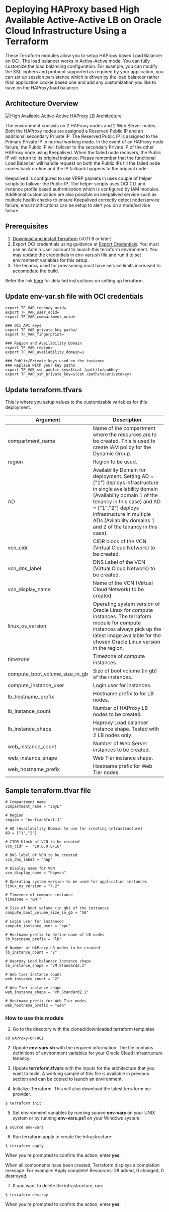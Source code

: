# Deploying HAProxy based High Available Active-Active LB on Oracle Cloud Infrastructure Using a Terraform

These Terraform modules allow you to setup HAProxy based Load Balancer on OCI. The load balancer works in Active-Active mode. You can fully customize the load balancing configuration. For example, you can modify the SSL ciphers and protocol supported as required by your application, you can set up session persistence which is driven by the load balancer rather than application cookie based one and add any customization you like to have on the HAProxy load balancer.

## Architecture Overview
![High Available Active-Active HAProxy LB Architecture](./images/Architecture.png)

The environment consists on 2 HAProxy nodes and 2 Web Server nodes. Both the HAProxy nodes are assigned a Reserved Public IP and an additional secondary Private IP. The Reserved Public IP is assigned to the Primary Private IP in normal working mode. In the event of an HAProxy node failure, the Public IP will failover to the secondary Private IP of the other HAProxy node using Keepalived. When the failed node recovers, the Public IP will return to its original instance. Please remember that the functional Load Balancer will handle request on both the Public IPs till the failed node comes back on-line and the IP failback happens to the original node.

Keepalived is configured to use VRRP packets in uses couple of helper scripts to failover the Public IP. The helper scripts uses OCI CLI and instance profile based authrntication which is configured by IAM modules. Additional customization are also possible on keepalived service such as multiple health checks to ensure Keepalived correctly detect node/service failure, email notifications can be setup to alert you on a node/service failure.

## Prerequisites
1. [Download and install Terraform](https://www.terraform.io/downloads.html) (v0.11.8 or later)
2. Export OCI credentials using guidance at [Export Credentials](https://www.terraform.io/docs/providers/oci/index.html).
You must use an Admin User account to launch this terraform environment. You may update the credentials in env-vars.sh file and run it to set environment variables for this setup.
3. The tenancy used for provisoning must have service limits increased to accomodate the build. 

Refer the link [here](https://github.com/oracle/oci-quickstart-prerequisites) for detailed instructions on setting up terraform.

## Update env-var.sh file with OCI credentials
```
export TF_VAR_tenancy_ocid=
export TF_VAR_user_ocid=
export TF_VAR_compartment_ocid=

### OCI API keys
export TF_VAR_private_key_path=/
export TF_VAR_fingerprint=

### Region and Availability Domain
export TF_VAR_region=
export TF_VAR_availability_domain=1

### Public/Private keys used on the instance
### Replace with your key paths
export TF_VAR_ssh_public_key=$(cat /path/to/pubKey)
export TF_VAR_ssh_private_key=$(cat /path/to/privatekey)
  ```


## Update terraform.tfvars 

This is where you setup values to the customizable variables for this deployment.

| Argument                   | Description                                                                                                                                                                                                                                                                                                                                                       |
| -------------------------- | ----------------------------------------------------------------------------------------------------------------------------------------------------------------------------------------------------------------------------------------------------------------------------------------------------------------------------------------------------------------- |
| compartment_name           | Name of the compartment where the resources are to be created. This is used to create IAM policy for the Dynamic Group.                                                                                                                                                                                                                                                                                                                              
| region                     | Region to be used.                                                                                                                                                                                                                                                                                                                               
| AD                         | Availability Domain for deployment. Setting AD = ["1"] deploys infrastructure in single availability domain (Availabilty domain 1 of the tenancy in this case) and AD = ["1","2"] deploys infrastructure in multiple ADs (Avilability domains 1 and 2 of the tenancy in this case). |
| vcn_cidr                   | CIDR block of the VCN (Virtual Cloud Network) to be created.                                                                                                                                                                                                      
| vcn_dns_label              | DNS Label of the VCN (Virtual Cloud Network) to be created.                                                                                                                                                                                                       
| vcn_display_name           | Name of the VCN (Virtual Cloud Network) to be created.                                                                                                                                                                                                                                                                                                                    
| linux_os_version           | Operating system version of Oracle Linux for compute instances. The terraform module for compute instances always pick up the latest image available for the chosen Oracle Linux version in the region.                                                                                                                       
| timezone                   | Timezone of compute instances.
| compute_boot_volume_size_in_gb  | Size of boot volume (in gb) of the instances.                                                                                                                                                                                                       
| compute_instance_user           | Login user for instances.                                                                                                                                                                                                       
| lb_hostname_prefix              | Hostname prefix to for LB nodes.                                                                                                                                                                                                       
| lb_instance_count               | Number of HAProxy LB nodes to be created.                                                                                                                                                                                                       
| lb_instance_shape               | Haproxy Load balancer instance shape. Tested with 2 LB nodes only.                                                                                                                                                                                                 
| web_instance_count              | Number of Web Server instances to be created.                                                                                                                                                                                                       
| web_instance_shape              | Web Tier instance shape.                                                                                                                                                                                                   
| web_hostname_prefix             | Hostname prefix for Web Tier nodes.                                                                                                                                                                                                       

## Sample terraform.tfvar file 

```hcl
# Compartment name
compartment_name = "JayL"

# Region
region = "eu-frankfurt-1"

# AD (Availability Domain to use for creating infrastructure) 
AD = ["1","2"]

# CIDR block of VCN to be created
vcn_cidr =  "10.0.0.0/16"

# DNS label of VCN to be created
vcn_dns_label = "hap"

# Display name for VCN
vcn_display_name = "hapvcn"

# Operating system version to be used for application instances
linux_os_version = "7.2"

# Timezone of compute instance
timezone = "GMT"

# Size of boot volume (in gb) of the instances
compute_boot_volume_size_in_gb = "50"

# Login user for instances
compute_instance_user = "opc"

# Hostname prefix to define name of LB nodes
lb_hostname_prefix = "lb"

# Number of HAProxy LB nodes to be created
lb_instance_count = "2"

# Haproxy Load balancer instance shape
lb_instance_shape = "VM.Standard2.1"

# Web tier Instance count
web_instance_count = "2"

# Web Tier instance shape
web_instance_shape = "VM.Standard2.1"

# Hostname prefix for Web Tier nodes
web_hostname_prefix = "web"
```

### How to use this module

1) Go to the directory with the cloned/downloaded terraform templates

  ```
  cd HAProxy-On-OCI
  ```

2) Update **env-vars.sh** with the required information. The file contains definitions of environment variables for your Oracle Cloud Infrastructure tenancy.

3) Update **terraform.tfvars** with the inputs for the architecture that you want to build. A working sample of this file is available in previous section and can be copied to launch an environment.

4) Initialize Terraform. This will also download the latest terraform oci provider.

  ```
  $ terraform init
  ```
5) Set environment variables by running source **env-vars** on your UNIX system or by running **env-vars.ps1** on your Windows system.

  ```
  $ source env-vars
  ```

6) Run terraform apply to create the infrastructure:

  ```
  $ terraform apply
  ```

When you’re prompted to confirm the action, enter **yes**.

When all components have been created, Terraform displays a completion message. For example: Apply complete! Resources: 28 added, 0 changed, 0 destroyed.

7) If you want to delete the infrastructure, run:

  ```
  $ terraform destroy
  ```

When you’re prompted to confirm the action, enter **yes**.

